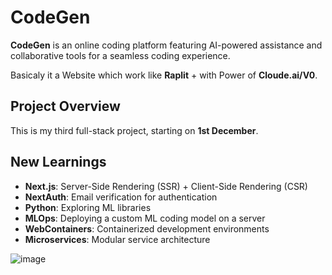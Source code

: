 # CodeGen

**CodeGen** is an online coding platform featuring AI-powered assistance and collaborative tools for a seamless coding experience.

Basicaly it a Website which work like **Raplit** + with Power of **Cloude.ai/V0**.

## Project Overview

This is my third full-stack project, starting on **1st December**.

## New Learnings

- **Next.js**: Server-Side Rendering (SSR) + Client-Side Rendering (CSR)
- **NextAuth**: Email verification for authentication
- **Python**: Exploring ML libraries
- **MLOps**: Deploying a custom ML coding model on a server
- **WebContainers**: Containerized development environments
- **Microservices**: Modular service architecture

![image](image.png)
